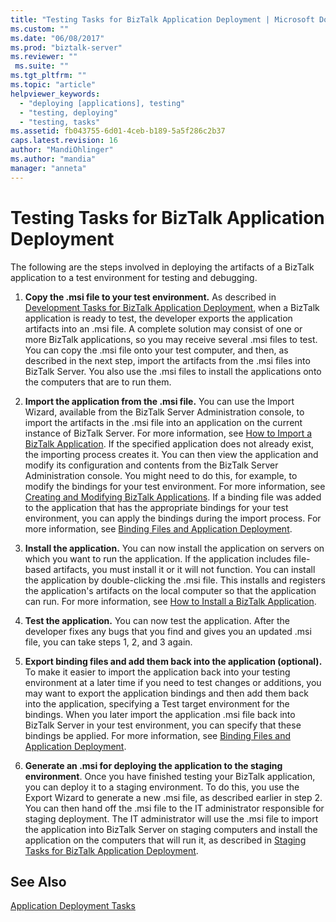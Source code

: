 ```yaml
---
title: "Testing Tasks for BizTalk Application Deployment | Microsoft Docs"
ms.custom: ""
ms.date: "06/08/2017"
ms.prod: "biztalk-server"
ms.reviewer: ""
 ms.suite: ""
ms.tgt_pltfrm: ""
ms.topic: "article"
helpviewer_keywords: 
  - "deploying [applications], testing"
  - "testing, deploying"
  - "testing, tasks"
ms.assetid: fb043755-6d01-4ceb-b189-5a5f286c2b37
caps.latest.revision: 16
author: "MandiOhlinger"
ms.author: "mandia"
manager: "anneta"
---
```

# Testing Tasks for BizTalk Application Deployment
The following are the steps involved in deploying the artifacts of a BizTalk application to a test environment for testing and debugging.  
  
1.  **Copy the .msi file to your test environment.** As described in [Development Tasks for BizTalk Application Deployment](../core/development-tasks-for-biztalk-application-deployment.md), when a BizTalk application is ready to test, the developer exports the application artifacts into an .msi file. A complete solution may consist of one or more BizTalk applications, so you may receive several .msi files to test. You can copy the .msi file onto your test computer, and then, as described in the next step, import the artifacts from the .msi files into BizTalk Server. You also use the .msi files to install the applications onto the computers that are to run them.  
  
2.  **Import the application from the .msi file.** You can use the Import Wizard, available from the BizTalk Server Administration console, to import the artifacts in the .msi file into an application on the current instance of BizTalk Server. For more information, see [How to Import a BizTalk Application](../core/how-to-import-a-biztalk-application.md). If the specified application does not already exist, the importing process creates it. You can then view the application and modify its configuration and contents from the BizTalk Server Administration console. You might need to do this, for example, to modify the bindings for your test environment. For more information, see [Creating and Modifying BizTalk Applications](../core/creating-and-modifying-biztalk-applications.md). If a binding file was added to the application that has the appropriate bindings for your test environment, you can apply the bindings during the import process. For more information, see [Binding Files and Application Deployment](../core/binding-files-and-application-deployment.md).  
  
3.  **Install the application.** You can now install the application on servers on which you want to run the application. If the application includes file-based artifacts, you must install it or it will not function. You can install the application by double-clicking the .msi file. This installs and registers the application's artifacts on the local computer so that the application can run. For more information, see [How to Install a BizTalk Application](../core/how-to-install-a-biztalk-application.md).  
  
4.  **Test the application.** You can now test the application. After the developer fixes any bugs that you find and gives you an updated .msi file, you can take steps 1, 2, and 3 again.  
  
5.  **Export binding files and add them back into the application (optional).** To make it easier to import the application back into your testing environment at a later time if you need to test changes or additions, you may want to export the application bindings and then add them back into the application, specifying a Test target environment for the bindings. When you later import the application .msi file back into BizTalk Server in your test environment, you can specify that these bindings be applied. For more information, see [Binding Files and Application Deployment](../core/binding-files-and-application-deployment.md).  
  
6.  **Generate an .msi for deploying the application to the staging environment**. Once you have finished testing your BizTalk application, you can deploy it to a staging environment. To do this, you use the Export Wizard to generate a new .msi file, as described earlier in step 2. You can then hand off the .msi file to the IT administrator responsible for staging deployment. The IT administrator will use the .msi file to import the application into BizTalk Server on staging computers and install the application on the computers that will run it, as described in [Staging Tasks for BizTalk Application Deployment](../core/staging-tasks-for-biztalk-application-deployment.md).  
  
## See Also  
 [Application Deployment Tasks](../core/application-deployment-tasks.md)